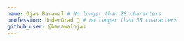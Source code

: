 ```yaml
---
name: Ojas Barawal # No longer than 28 characters
profession: UnderGrad 🚩 # no longer than 58 characters
github_user: @barawalojas
---
```

